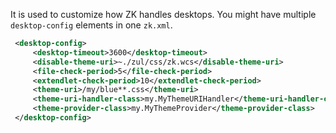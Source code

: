 It is used to customize how ZK handles desktops. You might have multiple
`desktop-config` elements in one `zk.xml`.

``` xml
 <desktop-config>
     <desktop-timeout>3600</desktop-timeout>
     <disable-theme-uri>~./zul/css/zk.wcs</disable-theme-uri>
     <file-check-period>5</file-check-period>
     <extendlet-check-period>10</extendlet-check-period>
     <theme-uri>/my/blue**.css</theme-uri>
     <theme-uri-handler-class>my.MyThemeURIHandler</theme-uri-handler-class>
     <theme-provider-class>my.MyThemeProvider</theme-provider-class>
 </desktop-config>
```
